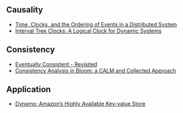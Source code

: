 ## Causality

* [Time, Clocks, and the Ordering of Events in a Distributed System](http://research.microsoft.com/en-us/um/people/lamport/pubs/time-clocks.pdf)
* [Interval Tree Clocks: A Logical Clock for Dynamic Systems](http://gsd.di.uminho.pt/members/cbm/ps/itc2008.pdf)

## Consistency

* [Eventually Consistent - Revisited](http://www.allthingsdistributed.com/2008/12/eventually_consistent.html)
* [Consistency Analysis in Bloom: a CALM and Collected
Approach](http://www.cs.berkeley.edu/~palvaro/cidr11.pdf)

## Application

* [Dynamo: Amazon’s Highly Available Key-value Store](http://www.allthingsdistributed.com/files/amazon-dynamo-sosp2007.pdf)

